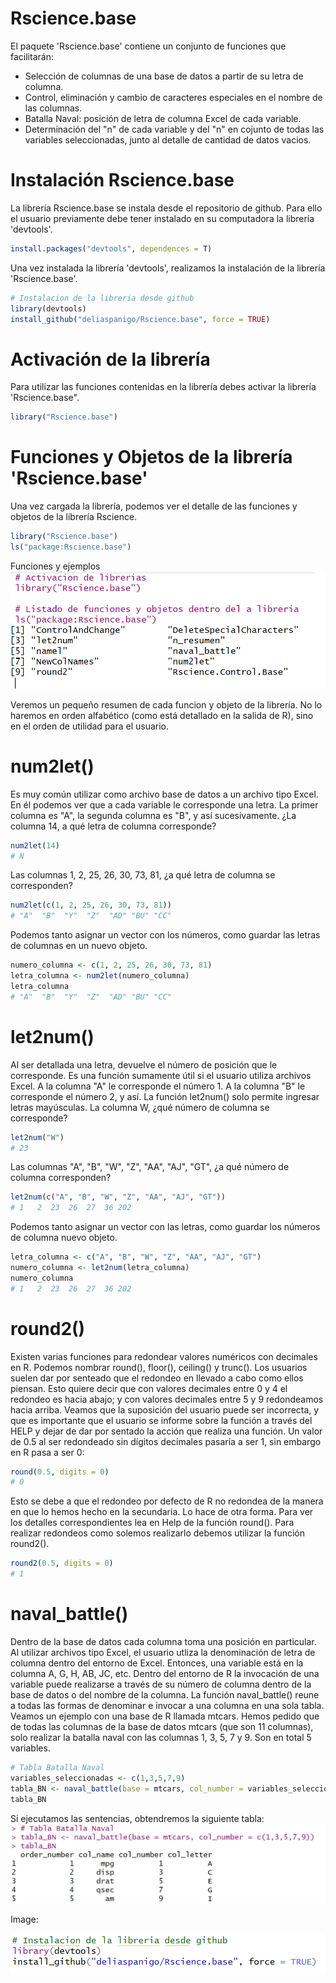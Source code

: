 # Rscience.base
El paquete 'Rscience.base' contiene un conjunto de funciones que facilitarán:
- Selección de columnas de una base de datos a partir de su letra de columna.
- Control, eliminación y cambio de caracteres especiales en el nombre de las columnas.
- Batalla Naval: posición de letra de columna Excel de cada variable.
- Determinación del "n" de cada variable y del "n" en cojunto de todas las variables seleccionadas, junto al detalle de cantidad de datos vacios.

# Instalación Rscience.base
La librería Rscience.base se instala desde el repositorio de github. Para ello el usuario previamente debe tener instalado en su computadora la librería 'devtools'.
```r
install.packages("devtools", dependences = T)
```
Una vez instalada la librería 'devtools', realizamos la instalación de la librería 'Rscience.base'.
```r
# Instalacion de la libreria desde github
library(devtools)
install_github("deliaspanigo/Rscience.base", force = TRUE)

```
# Activación de la librería
Para utilizar las funciones contenidas en la librería debes activar la librería 'Rscience.base".
```r
library("Rscience.base")
```

# Funciones y Objetos de la librería 'Rscience.base'
Una vez cargada la librería, podemos ver el detalle de las funciones y objetos de la librería Rscience.
```r
library("Rscience.base")
ls("package:Rscience.base")
```

Funciones y ejemplos
![](https://github.com/deliaspanigo/Rscience.base/blob/main/readme_files/img02.png)

Veremos un pequeño resumen de cada funcion y objeto de la librería. No lo haremos en orden alfabético (como está detallado en la salida de R), sino en el orden de utilidad para el usuario.

# num2let()
Es muy común utilizar como archivo base de datos a un archivo tipo Excel. En él podemos ver que a cada variable le corresponde una letra.
La primer columna es "A", la segunda columna es "B", y así sucesivamente. ¿La columna 14, a qué letra de columna corresponde?
```r
num2let(14)
# N
```
Las columnas 1, 2, 25, 26, 30, 73, 81, ¿a qué letra de columna se corresponden?
```r
num2let(c(1, 2, 25, 26, 30, 73, 81))
# "A"  "B"  "Y"  "Z"  "AD" "BU" "CC"
```

Podemos tanto asignar un vector con los números, como guardar las letras de columnas en un nuevo objeto.
```r
numero_columna <- c(1, 2, 25, 26, 30, 73, 81)
letra_columna <- num2let(numero_columna)
letra_columna
# "A"  "B"  "Y"  "Z"  "AD" "BU" "CC"
```

# let2num()
Al ser detallada una letra, devuelve el número de posición que le corresponde. Es una función sumamente útil si el usuario utiliza archivos Excel.
A la columna "A" le corresponde el número 1. A la columna "B" le corresponde el número 2, y así. La función let2num() solo permite ingresar letras mayúsculas.
La columna W, ¿qué número de columna se corresponde?
```r
let2num("W")
# 23
```
Las columnas "A", "B", "W", "Z", "AA", "AJ", "GT", ¿a qué número de columna corresponden?
```r
let2num(c("A", "B", "W", "Z", "AA", "AJ", "GT"))
# 1   2  23  26  27  36 202
```

Podemos tanto asignar un vector con las letras, como guardar los números de columna nuevo objeto.
```r
letra_columna <- c("A", "B", "W", "Z", "AA", "AJ", "GT")
numero_columna <- let2num(letra_columna)
numero_columna
# 1   2  23  26  27  36 202
```

# round2()
Existen varias funciones para redondear valores numéricos con decimales en R. Podemos nombrar round(), floor(), ceiling() y trunc().
Los usuarios suelen dar por senteado que el redondeo en llevado a cabo como ellos piensan. Esto quiere decir que con valores decimales entre 0 y 4 el redondeo es hacia abajo; y con valores decimales entre 5 y 9 redondeamos hacia arriba. Veamos que la suposición del usuario puede ser incorrecta, y que es importante que el usuario se informe sobre la función a través del HELP y dejar de dar por sentado la acción que realiza una función. Un valor de 0.5 al ser redondeado sin dígitos decimales pasaría a ser 1, sin embargo en R pasa a ser 0:
```r
round(0.5, digits = 0)
# 0
```
Esto se debe a que el redondeo por defecto de R no redondea de la manera en que lo hemos hecho en la secundaria. Lo hace de otra forma. Para ver los detalles correspondientes lea en Help de la función round(). Para realizar redondeos como solemos realizarlo debemos utilizar la función round2().
```r
round2(0.5, digits = 0)
# 1
```

# naval_battle()
Dentro de la base de datos cada columna toma una posición en particular. Al utilizar archivos tipo Excel, el usuario utliza la denominación de letra de columna dentro del entorno de Excel. Entonces, una variable está en la columna A, G, H, AB, JC, etc. Dentro del entorno de R la invocación de una variable puede realizarse a través de su número de columna dentro de la base de datos o del nombre de la columna. La función naval_battle() reune a todas las formas de denominar e invocar a una columna en una sola tabla.
Veamos un ejemplo con una base de R llamada mtcars.
Hemos pedido que de todas las columnas de la base de datos mtcars (que son 11 columnas), solo realizar la batalla naval con las columnas 1, 3, 5, 7 y 9.
Son en total 5 variables.

```r
# Tabla Batalla Naval
variables_seleccionadas <- c(1,3,5,7,9)
tabla_BN <- naval_battle(base = mtcars, col_number = variables_seleccionadas)
tabla_BN
```
Si ejecutamos las sentencias, obtendremos la siguiente tabla:
![](https://github.com/deliaspanigo/Rscience.base/blob/main/readme_files/img03.png)


Image:

![](https://raw.githubusercontent.com/deliaspanigo/Rscience.base/main/readme_files/Ejemplo001.png)
